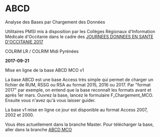 # ABCD
Analyse des Bases par Chargement des Données

Utilitaires PMSI mis à disposition par les Collèges Régionaux d'Information Médicale d'Occitanie dans le cadre des [JOURNEES DONNEES EN SANTE D'OCCITANIE 2017](http://dsdoc2017.blogspot.fr/)

COLRIM LR / COLRIM Midi Pyrénées

**2017-09-21**

Mise en ligne de la base ABCD MCO v1

La base ABCD est une base Access très simple qui permet de charger un fichier de RUM, RSSG ou RSA au format 2015, 2016 ou 2017.
Par "format 2017" par exemple, on entend que la base reconnaît les formats avant et après 1er mars.
Ouvrez la base, lancez le formulaire F_Chargement_MCO. Ensuite vous n'avez qu'à vous laisser guider.

La base v1 mise en ligne ce jour est disponible au format Access 2007, 2002 et 2000.

Vous êtes actuellement dans la branche Master. Pour télécharger la base, aller dans la branche [ABCD MCO](../tree/ABCD-MCO)
